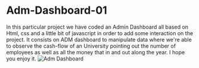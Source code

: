 # Adm-Dashboard-01
In this particular project we have coded an Admin Dashboard all based on Html, css and  a little bit of javascript in order to add some interaction on the project. It consists on  ADM dashboard to manipulate data where we're able to observe the cash-flow of  an University pointing out the number of employees as well as all the money that in and out along the year.
I hope you enjoy it.
![Adm Dashboard](https://user-images.githubusercontent.com/85713266/179009623-0740a666-436c-49bd-a03d-5204beba4536.jpg)

